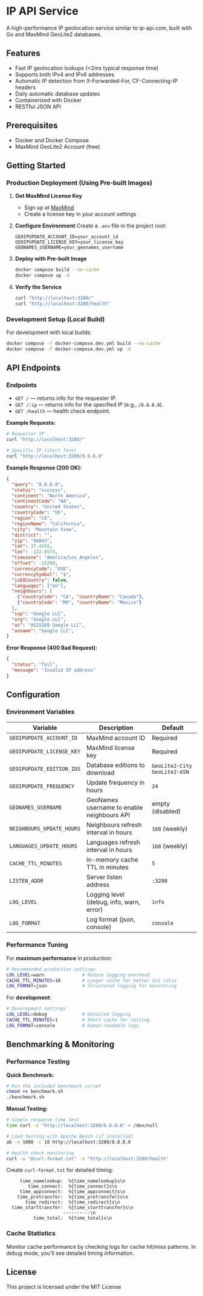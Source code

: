 # IP API Service

A high-performance IP geolocation service similar to ip-api.com, built with Go and MaxMind GeoLite2 databases.

## Features

- Fast IP geolocation lookups (<2ms typical response time)
- Supports both IPv4 and IPv6 addresses
- Automatic IP detection from X-Forwarded-For, CF-Connecting-IP headers
- Daily automatic database updates
- Containerized with Docker
- RESTful JSON API

## Prerequisites

- Docker and Docker Compose
- MaxMind GeoLite2 Account (free)

## Getting Started

### Production Deployment (Using Pre-built Images)

1. **Get MaxMind License Key**
   - Sign up at [MaxMind](https://www.maxmind.com/en/geolite2/signup)
   - Create a license key in your account settings

2. **Configure Environment**
   Create a `.env` file in the project root:
   ```
   GEOIPUPDATE_ACCOUNT_ID=your_account_id
   GEOIPUPDATE_LICENSE_KEY=your_license_key
   GEONAMES_USERNAME=your_geonames_username
   ```

3. **Deploy with Pre-built Image**
   ```bash
   docker compose build --no-cache
   docker compose up -d
   ```

4. **Verify the Service**
   ```bash
   curl "http://localhost:3280/"
   curl "http://localhost:3280/health"
   ```

### Development Setup (Local Build)

For development with local builds:
```bash
docker compose -f docker-compose.dev.yml build --no-cache
docker compose -f docker-compose.dev.yml up -d
```

## API Endpoints

### Endpoints

- `GET /` — returns info for the requester IP.
- `GET /:ip` — returns info for the specified IP (e.g., `/8.8.8.8`).
- `GET /health` — health check endpoint.

**Example Requests:**
```bash
# Requester IP
curl "http://localhost:3280/"

# Specific IP (short form)
curl "http://localhost:3280/8.8.8.8"
```

**Example Response (200 OK):**
```json
{
  "query": "8.8.8.8",
  "status": "success",
  "continent": "North America",
  "continentCode": "NA",
  "country": "United States",
  "countryCode": "US",
  "region": "CA",
  "regionName": "California",
  "city": "Mountain View",
  "district": "",
  "zip": "94043",
  "lat": 37.4192,
  "lon": -122.0574,
  "timezone": "America/Los_Angeles",
  "offset": -25200,
  "currencyCode": "USD",
  "currencySymbol": "$",
  "isEUCountry": false,
  "languages": ["en"],
  "neighbours": [
    {"countryCode": "CA", "countryName": "Canada"},
    {"countryCode": "MX", "countryName": "Mexico"}
  ],
  "isp": "Google LLC",
  "org": "Google LLC",
  "as": "AS15169 Google LLC",
  "asname": "Google LLC",
}
```

**Error Response (400 Bad Request):**
```json
{
  "status": "fail",
  "message": "Invalid IP address"
}
```

## Configuration

### Environment Variables

| Variable | Description | Default |
|----------|-------------|---------|
| `GEOIPUPDATE_ACCOUNT_ID` | MaxMind account ID | Required |
| `GEOIPUPDATE_LICENSE_KEY` | MaxMind license key | Required |
| `GEOIPUPDATE_EDITION_IDS` | Database editions to download | `GeoLite2-City GeoLite2-ASN` |
| `GEOIPUPDATE_FREQUENCY` | Update frequency in hours | `24` |
| `GEONAMES_USERNAME` | GeoNames username to enable neighbours API | empty (disabled) |
| `NEIGHBOURS_UPDATE_HOURS` | Neighbours refresh interval in hours | `168` (weekly) |
| `LANGUAGES_UPDATE_HOURS` | Languages refresh interval in hours | `168` (weekly) |
| `CACHE_TTL_MINUTES` | In-memory cache TTL in minutes | `5` |
| `LISTEN_ADDR` | Server listen address | `:3280` |
| `LOG_LEVEL` | Logging level (debug, info, warn, error) | `info` |
| `LOG_FORMAT` | Log format (json, console) | `console` |

### Performance Tuning

For **maximum performance** in production:

```bash
# Recommended production settings
LOG_LEVEL=warn              # Reduce logging overhead
CACHE_TTL_MINUTES=10        # Longer cache for better hit ratio
LOG_FORMAT=json             # Structured logging for monitoring
```

For **development**:
```bash
# Development settings
LOG_LEVEL=debug             # Detailed logging
CACHE_TTL_MINUTES=1         # Short cache for testing
LOG_FORMAT=console          # Human-readable logs
```

## Benchmarking & Monitoring

### Performance Testing

**Quick Benchmark:**
```bash
# Run the included benchmark script
chmod +x benchmark.sh
./benchmark.sh
```

**Manual Testing:**
```bash
# Simple response time test
time curl -s "http://localhost:3280/8.8.8.8" > /dev/null

# Load testing with Apache Bench (if installed)
ab -n 1000 -c 10 http://localhost:3280/8.8.8.8

# Health check monitoring
curl -w "@curl-format.txt" -s "http://localhost:3280/health"
```

Create `curl-format.txt` for detailed timing:
```
     time_namelookup:  %{time_namelookup}s\n
        time_connect:  %{time_connect}s\n
     time_appconnect:  %{time_appconnect}s\n
    time_pretransfer:  %{time_pretransfer}s\n
       time_redirect:  %{time_redirect}s\n
  time_starttransfer:  %{time_starttransfer}s\n
                     ----------\n
          time_total:  %{time_total}s\n
```

### Cache Statistics

Monitor cache performance by checking logs for cache hit/miss patterns. In debug mode, you'll see detailed timing information.

## License

This project is licensed under the MIT License